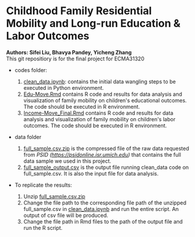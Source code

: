 # Childhood Family Residential Mobility and Long-run Education \& Labor Outcomes
**Authors: Sifei Liu, Bhavya Pandey, Yicheng Zhang**  
This git repositiory is for the final project for ECMA31320

* codes folder:
    1. [clean_data.ipynb](https://github.com/iefis/ecma31320_gp_LPZ/blob/7b6fac5eb0db20f4ecb1dd3efb35bd619c788422/replication_pkg_lpz/code/clean_data_final.ipynb): contains the initial data wangling steps to be executed in Python environment.
    2. [Edu-Move.Rmd](https://github.com/iefis/ecma31320_gp_LPZ/blob/7b6fac5eb0db20f4ecb1dd3efb35bd619c788422/replication_pkg_lpz/code/Edu-Move_Final.Rmd) contains R code and results for data analysis and visualization of family mobility on children's educational outcomes. The code should be executed in R environment.
    3. [Income-Move_Final.Rmd](https://github.com/iefis/ecma31320_gp_LPZ/blob/7b6fac5eb0db20f4ecb1dd3efb35bd619c788422/replication_pkg_lpz/code/Income-Move_Final.Rmd) contains R code and results for data analysis and visualization of family mobility on children's labor outcomes. The code should be executed in R environment.

* data folder
    1. [full_sample.csv.zip](https://github.com/iefis/ecma31320_gp_LPZ/blob/88240d88e36f6e36319bc2c0f8d5318b4ab645cb/replication_pkg_lpz/data/full_sample.csv.zip) is the compressed file of the raw data requested from *PSID (https://psidonline.isr.umich.edu)* that contains the full data sample we used in this project.
    2. [full_sample_output.csv](https://github.com/iefis/ecma31320_gp_LPZ/blob/88240d88e36f6e36319bc2c0f8d5318b4ab645cb/replication_pkg_lpz/data/fullsample_output.csv) is the output file running clean_data code on full_sample.csv. It is also the input file for data analysis.

* To replicate the results:
    1. Unzip [full_sample.csv.zip](https://github.com/iefis/ecma31320_gp_LPZ/blob/88240d88e36f6e36319bc2c0f8d5318b4ab645cb/replication_pkg_lpz/data/full_sample.csv.zip)
    2. Change the file path to the corresponding file path of the unzipped full_sample.csv in [clean_data.ipynb](https://github.com/iefis/ecma31320_gp_LPZ/blob/7b6fac5eb0db20f4ecb1dd3efb35bd619c788422/replication_pkg_lpz/code/clean_data_final.ipynb) and run the entire script. An output of csv file will be produced.
    3. Change the file path in Rmd files to the path of the output file and run the R script.

